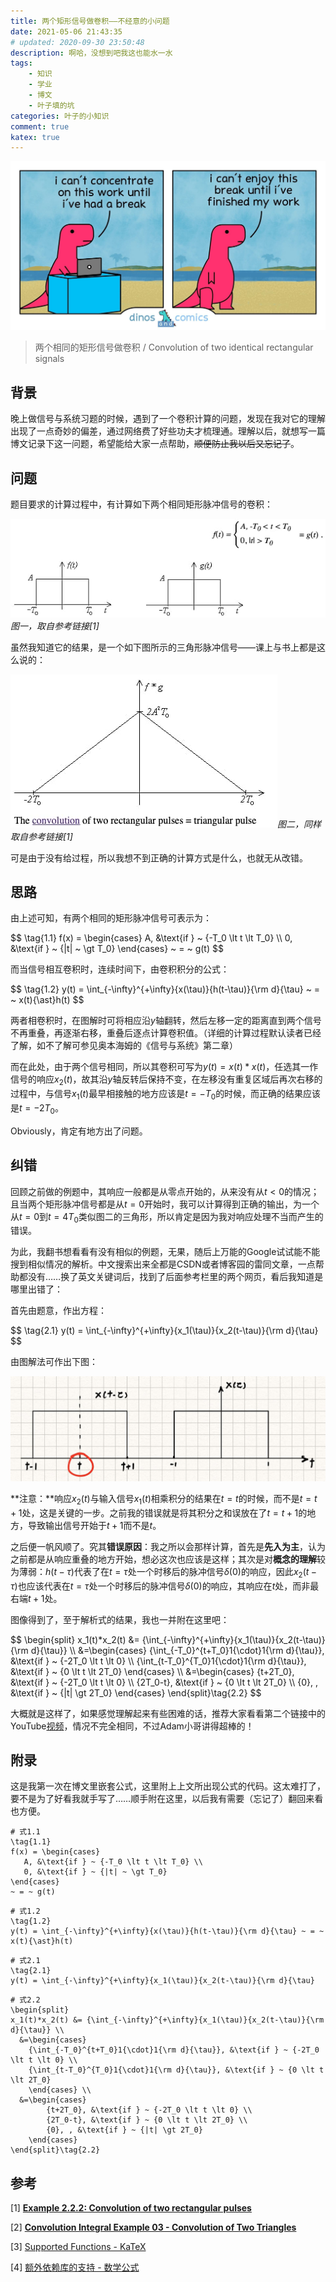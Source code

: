 ```yaml
---
title: 两个矩形信号做卷积——不经意的小问题
date: 2021-05-06 21:43:35
# updated: 2020-09-30 23:50:48
description: 啊哈，没想到吧我这也能水一水
tags: 
    - 知识
    - 学业
    - 博文
    - 叶子填的坑
categories: 叶子的小知识
comment: true
katex: true
---
```


![dinosaur](/images/convolution-of-two-rectangular/dinosaur.JPG)

> 两个相同的矩形信号做卷积 / Convolution of two identical rectangular signals

<!-- more -->

## 背景

晚上做信号与系统习题的时候，遇到了一个卷积计算的问题，发现在我对它的理解出现了一点奇妙的偏差，通过网络费了好些功夫才梳理通。理解以后，就想写一篇博文记录下这一问题，希望能给大家一点帮助，~~顺便防止我以后又忘记了~~。

## 问题

题目要求的计算过程中，有计算如下两个相同矩形脉冲信号的卷积：

![rectangular-signals](/images/convolution-of-two-rectangular/rectangular-pulse.jpg)_图一，取自参考链接[1]_

虽然我知道它的结果，是一个如下图所示的三角形脉冲信号——课上与书上都是这么说的：

![triangular-pulse](/images/convolution-of-two-rectangular/triangular-pulse.jpg)_图二，同样取自参考链接[1]_

可是由于没有给过程，所以我想不到正确的计算方式是什么，也就无从改错。

## 思路

由上述可知，有两个相同的矩形脉冲信号可表示为：

<div>
$$
\tag{1.1}
f(x) = \begin{cases}
   A, &\text{if } ~ {-T_0 \lt t \lt T_0} \\
   0, &\text{if } ~ {|t| ~ \gt T_0}
\end{cases}
~ = ~ g(t)
$$
</div>

而当信号相互卷积时，连续时间下，由卷积积分的公式：

<div>
$$
\tag{1.2}
y(t) = \int_{-\infty}^{+\infty}{x(\tau)}{h(t-\tau)}{\rm d}{\tau} ~ = ~ x(t){\ast}h(t)
$$
</div>

两者相卷积时，在图解时可将相应沿$y$轴翻转，然后左移一定的距离直到两个信号不再重叠，再逐渐右移，重叠后逐点计算卷积值。（详细的计算过程默认读者已经了解，如不了解可参见奥本海姆的《信号与系统》第二章）

而在此处，由于两个信号相同，所以其卷积可写为$y(t) = x(t){\ast}x(t)$，任选其一作信号的响应$x_2(t)$，故其沿$y$轴反转后保持不变，在左移没有重复区域后再次右移的过程中，与信号$x_1(t)$最早相接触的地方应该是$t = -T_0$的时候，而正确的结果应该是$t = -2T_0$。

Obviously，肯定有地方出了问题。

## 纠错

回顾之前做的例题中，其响应一般都是从零点开始的，从来没有从$t \lt 0$的情况；且当两个矩形脉冲信号都是从$t = 0$开始时，我可以计算得到正确的输出，为一个从$t = 0$到$t = 4T_0$类似图二的三角形，所以肯定是因为我对响应处理不当而产生的错误。

为此，我翻书想看看有没有相似的例题，无果，随后上万能的Google试试能不能搜到相似情况的解析。中文搜索出来全都是CSDN或者博客园的雷同文章，一点帮助都没有……换了英文关键词后，找到了后面参考栏里的两个网页，看后我知道是哪里出错了：

首先由题意，作出方程：

<div>
$$
\tag{2.1}
y(t) = \int_{-\infty}^{+\infty}{x_1(\tau)}{x_2(t-\tau)}{\rm d}{\tau}
$$
</div>

由图解法可作出下图：

<img src="/images/convolution-of-two-rectangular/handpaint.jpg" alt="handpaint"  />

**注意：**响应$x_2(t)$与输入信号$x_1(t)$相乘积分的结果在$t = t$的时候，而不是$t = t + 1$处，这是关键的一步。之前我的错误就是将其积分之和误放在了$t = t + 1$的地方，导致输出信号开始于$t + 1$而不是$t$。

之后便一帆风顺了。究其**错误原因**：我之所以会那样计算，首先是**先入为主**，认为之前都是从响应重叠的地方开始，想必这次也应该是这样；其次是对**概念的理解**较为薄弱：$h(t - \tau)$代表了在$t = \tau$处一个时移后的脉冲信号$\delta(0)$的响应，因此$x_2(t-\tau)$也应该代表在$t = \tau$处一个时移后的脉冲信号$\delta(0)$的响应，其响应在$t$处，而非最右端$t+1$处。

图像得到了，至于解析式的结果，我也一并附在这里吧：

<div>
$$
\begin{split}
x_1(t)*x_2(t) &= {\int_{-\infty}^{+\infty}{x_1(\tau)}{x_2(t-\tau)}{\rm d}{\tau}} \\
  &=\begin{cases} 
  	{\int_{-T_0}^{t+T_0}1{\cdot}1{\rm d}{\tau}}, &\text{if } ~ {-2T_0 \lt t \lt 0} \\
  	{\int_{t-T_0}^{T_0}1{\cdot}1{\rm d}{\tau}}, &\text{if } ~ {0 \lt t \lt 2T_0}
  	\end{cases} \\
  &=\begin{cases}
  		{t+2T_0}, &\text{if } ~ {-2T_0 \lt t \lt 0} \\
  		{2T_0-t}, &\text{if } ~ {0 \lt t \lt 2T_0} \\
  		{0}, , &\text{if } ~ {|t| \gt 2T_0}
  	\end{cases}
\end{split}\tag{2.2}
$$
</div>

大概就是这样了，如果感觉理解起来有些困难的话，推荐大家看看第二个链接中的YouTube[视频](https://www.youtube.com/watch?v=35gc3GE4Ddo&t=277s)，情况不完全相同，不过Adam小哥讲得超棒的！

## 附录

这是我第一次在博文里嵌套公式，这里附上上文所出现公式的代码。这太难打了，要不是为了好看我就手写了……顺手附在这里，以后我有需要（忘记了）翻回来看也方便。

```KaTeX
# 式1.1
\tag{1.1}
f(x) = \begin{cases}
   A, &\text{if } ~ {-T_0 \lt t \lt T_0} \\
   0, &\text{if } ~ {|t| ~ \gt T_0}
\end{cases}
~ = ~ g(t)
```

```KaTeX
# 式1.2
\tag{1.2}
y(t) = \int_{-\infty}^{+\infty}{x(\tau)}{h(t-\tau)}{\rm d}{\tau} ~ = ~ x(t){\ast}h(t)
```

```KaTeX
# 式2.1
\tag{2.1}
y(t) = \int_{-\infty}^{+\infty}{x_1(\tau)}{x_2(t-\tau)}{\rm d}{\tau}
```

```KaTeX
# 式2.2
\begin{split}
x_1(t)*x_2(t) &= {\int_{-\infty}^{+\infty}{x_1(\tau)}{x_2(t-\tau)}{\rm d}{\tau}} \\
  &=\begin{cases} 
  	{\int_{-T_0}^{t+T_0}1{\cdot}1{\rm d}{\tau}}, &\text{if } ~ {-2T_0 \lt t \lt 0} \\
  	{\int_{t-T_0}^{T_0}1{\cdot}1{\rm d}{\tau}}, &\text{if } ~ {0 \lt t \lt 2T_0}
  	\end{cases} \\
  &=\begin{cases}
  		{t+2T_0}, &\text{if } ~ {-2T_0 \lt t \lt 0} \\
  		{2T_0-t}, &\text{if } ~ {0 \lt t \lt 2T_0} \\
  		{0}, , &\text{if } ~ {|t| \gt 2T_0}
  	\end{cases}
\end{split}\tag{2.2}
```

## 参考

[1] [**Example 2.2.2: Convolution of two rectangular pulses**](http://s-mat-pcs.oulu.fi/~ssa/ESignals/em2_22-1.htm)

[2] [**Convolution Integral Example 03 - Convolution of Two Triangles**](https://www.youtube.com/watch?v=35gc3GE4Ddo&t=259s)

[3] [Supported Functions - KaTeX](https://katex.org/docs/supported.html)

[4] [额外依赖库的支持 - 数学公式](https://yun.yunyoujun.cn/guide/additional-package-support.html#数学公式)

